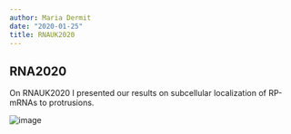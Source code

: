 ```yaml
---
author: Maria Dermit
date: "2020-01-25"
title: RNAUK2020
---
```


## RNA2020

On RNAUK2020 I presented our results on subcellular localization of RP-mRNAs to protrusions.

![image](/img/RNAUK2020.jpg)